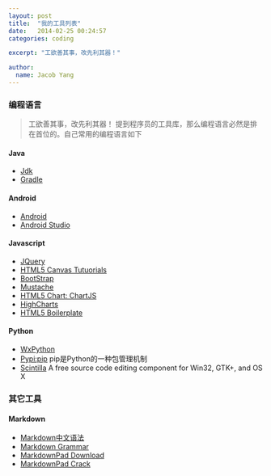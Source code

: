 ---layout: posttitle:  "我的工具列表"date:   2014-02-25 00:24:57categories: codingexcerpt: "工欲善其事，改先利其器！"author:  name: Jacob Yang---### 编程语言> 工欲善其事，改先利其器！> 提到程序员的工具库，那么编程语言必然是排在首位的。自己常用的编程语言如下#### Java	* [Jdk][]* [Gradle][] #### Android* [Android][]* [Android Studio][]#### Javascript* [JQuery][]* [HTML5 Canvas Tutuorials][]* [BootStrap][]* [Mustache][]* [HTML5 Chart: ChartJS][]* [HighCharts][]* [HTML5 Boilerplate][]#### Python* [WxPython][]* [Pypi:pip][] pip是Python的一种包管理机制* [Scintilla][] A free source code editing component for Win32, GTK+, and OS X### 其它工具 ######## Markdown ####* [Markdown中文语法][]* [Markdown Grammar][]* [MarkdownPad Download][]* [MarkdownPad Crack][][Jdk]: http://www.oracle.com/technetwork/cn/java/javase/downloads/[Gradle]: www.gradle.org/‎[Android]: http://developer.android.com/index.html[Jquery]: http://www.jquery.com[HTML5 Canvas Tutuorials]: http://www.html5canvastutorials.com/[BootStrap]: http://getbootstrap.com/[Android Studio]: http://tools.android.com/recent[Markdown中文语法]: http://markdown.tw/[Markdown Grammar]: http://daringfireball.net/projects/markdown/[MarkdownPad Download]: http://markdownpad.com/download.html[MarkdownPad Crack]: http://iamjuza.blogspot.com/2013/09/unlocking-markdownpad-2.html[WxPython]: http://www.wxpython.org/[Mustache]: http://mustache.github.io/[Pypi:pip]: http://www.pip-installer.org/[Scintilla]:http://www.scintilla.org/[HTML5 Chart: ChartJS]:http://www.chartjs.org/[HighCharts]:http://www.highcharts.com/[HTML5 Boilerplate]:http://html5boilerplate.com/